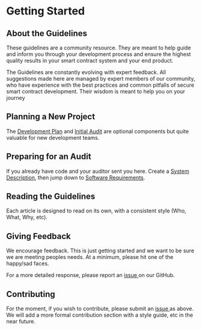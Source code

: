 # Getting Started

## About the Guidelines

These guidelines are a community resource. They are meant to help guide and inform you through your development process and ensure the highest quality results in your smart contract system and your end product.

The Guidelines are constantly evolving with expert feedback. All suggestions made here are managed by expert members of our community, who have experience with the best practices and common pitfalls of secure smart contract development. Their wisdom is meant to help you on your journey

## Planning a New Project

The [Development Plan](../project-planning/development-plan.md) and [Initial Audit](../project-planning/initial-audit.md) are optional components but quite valuable for new development teams.

## Preparing for an Audit

If you already have code and your auditor sent you here. Create a [System Description](../project-planning/system-description.md), then jump down to [Software Requirements](../development/software-requirements.md).

## Reading the Guidelines

Each article is designed to read on its own, with a consistent style \(Who, What, Why, etc\).

## Giving Feedback

We encourage feedback. This is just getting started and we want to be sure we are meeting peoples needs. At a minimum, please hit one of the happy/sad faces.

For a more detailed response, please report an [issue ](https://github.com/SecurEth/guidelines/issues/new)on our GitHub.

## Contributing

For the moment, if you wish to contribute, please submit an [issue ](https://github.com/SecurEth/guidelines/issues/new)as above. We will add a more formal contribution section with a style guide, etc in the near future.

